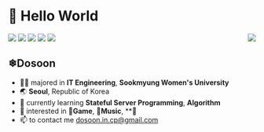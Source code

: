 # 👋 Hello World
<img src="https://img.shields.io/badge/-C-A8B9CC?style=flat&logo=C&logoColor=white"> <img src="https://img.shields.io/badge/-C++-00599C?style=flat&logo=Cplusplus&logoColor=white"> <img src="https://img.shields.io/badge/-Python-3776AB?style=flat&logo=Python&logoColor=white"> <img src="https://img.shields.io/badge/-JAVA-007396?style=flat&logo=OpenJDK&logoColor=white"> <img src="https://img.shields.io/badge/-Android-3DDC84?style=flat&logo=Android&logoColor=white"> 
<img align='right' src="http://mazassumnida.wtf/api/v2/generate_badge?boj=dosoon_in_cp">
## ❄Dosoon
- 👩‍🎓 majored in **IT Engineering**, **Sookmyung Women's University**
- 🌏 **Seoul**, Republic of Korea
- 🌱 currently learning **Stateful Server Programming**, **Algorithm**
- 👀 interested in **👾Game**, **🎵Music**, **🎨
- 📫 to contact me dosoon.in.cp@gmail.com

<!---
Dosoon/Dosoon is a ✨ special ✨ repository because its `README.md` (this file) appears on your GitHub profile.
You can click the Preview link to take a look at your changes.
--->
